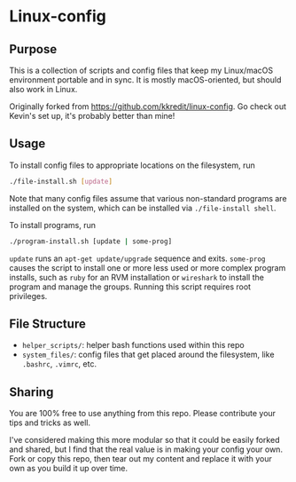 # Linux-config

## Purpose

This is a collection of scripts and config files that keep my Linux/macOS environment portable and in
sync. It is mostly macOS-oriented, but should also work in Linux.

Originally forked from https://github.com/kkredit/linux-config. Go check out Kevin's set up, it's probably better than mine!

## Usage

To install config files to appropriate locations on the filesystem, run

```sh
./file-install.sh [update]
```

Note that many config files assume that various non-standard programs are installed on the system,
which can be installed via `./file-install shell`.

To install programs, run

```sh
./program-install.sh [update | some-prog]
```

`update` runs an `apt-get update/upgrade` sequence and exits. `some-prog` causes the script to
install one or more less used or more complex program installs, such as `ruby` for an RVM
installation or `wireshark` to install the program and manage the groups. Running this script
requires root privileges.

## File Structure

- `helper_scripts/`: helper bash functions used within this repo
- `system_files/`: config files that get placed around the filesystem, like `.bashrc`, `.vimrc`,
  etc.

## Sharing

You are 100% free to use anything from this repo. Please contribute your tips and tricks as well.

I've considered making this more modular so that it could be easily forked and shared, but I find
that the real value is in making your config your own. Fork or copy this repo, then tear out my
content and replace it with your own as you build it up over time.
